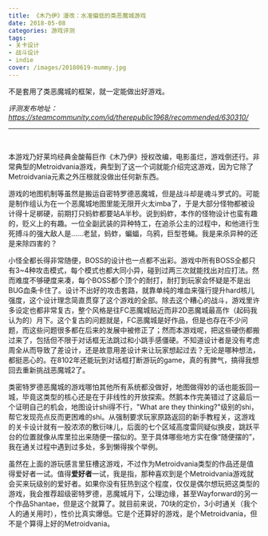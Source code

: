 ```yaml
---
title: 《木乃伊》漫改：水准偏低的类恶魔城游戏
date: 2018-05-08
categories: 游戏评测
tags: 
- 关卡设计
- 战斗设计
- indie
cover: /images/20180619-mummy.jpg
---
```


不是套用了类恶魔城的框架，就一定能做出好游戏。

<!--more-->

*评测发布地址：https://steamcommunity.com/id/therepublic1968/recommended/630310/*

---

</br>

本游戏乃好莱坞经典金酸莓巨作《木乃伊》授权改编，电影虽烂，游戏倒还行。非常典型的Metroidvania游戏，典型到了这一个词就能介绍完这游戏，因为它除了Metroidvania元素之外压根就没做出任何新东西。

游戏的地图机制等虽然是搬运自密特罗德恶魔城，但是战斗却是魂斗罗式的。可能是制作组认为在一个恶魔城地图里能无限开火太imba了，于是大部分怪物都被设计得十足梆硬，前期打只蚂蚱都要站A半秒。说到蚂蚱，本作的怪物设计也蛮有趣的，贬义上的有趣。一位全副武装的异种特工，在追杀公主的过程中，和他进行生死搏斗的强大敌人是……老鼠，蚂蚱，蝙蝠，乌鸦，巨型苍蝇。我是来杀异种的还是来除四害的？

小怪全都长得非常随便，BOSS的设计也一点都不出彩。游戏中所有BOSS全都只有3~4种攻击模式，每个模式也都大同小异，碰到过两三次就能找出对应打法。然而难度不够硬度来凑，每个BOSS都个顶个的耐打，耐打到玩家会怀疑是不是出BUG血条卡住了。设计不出好的攻击套路，就靠单纯的堆血来强行提升hard核儿强度，这个设计理念简直贯穿了这个游戏的全部。除去这个糟心的战斗，游戏里许多设定也都非常复古，整个风格是往FC恶魔城贴近而非2D恶魔城最高作（起码我认为的）月下。这个复古的问题就是，FC恶魔城是好作品，但是也存在不少问题，而这些问题很多都在后来的发展中被修正了；然而本游戏呢，把这些硬伤都搬过来了，包括但不限于对话框无法跳过和小跳手感僵硬。不知道设计者是没有考虑周全从而导致了差设计，还是故意用差设计来让玩家想起过去？无论是哪种想法，都挺恶心的。在8102年还能玩到对话框打断游玩的game，真的有脾气，搞得我想回去重新挑战恶魔城2了。

类密特罗德恶魔城的游戏哪怕其他所有系统都没做好，地图做得妙的话也能扳回一城，毕竟这类型的核心还是在于非线性的开放探索。然鹅本作完美错过了这最后一个证明自己的机会，地图设计shi得不行，"What are they thinking?"级别的shi，帮它发现亮点反而更困难的shi。从强制要求玩家原路返回的新手教程关，这游戏的关卡设计就有一股浓浓的敷衍味儿，后面的七个区域高度雷同疑似换皮，跳跃平台的位置就像从库里拉出来随便一摆似的。至于具体哪些地方实在像“随便摆的”，我在通关过程中遇到过多处，多到懒得挨个举例。

虽然在上面的游玩感言里狂槽这游戏，不过作为Metroidvania类型的作品还是值得爱好者一试。值得**爱好者**一试，我是指，那种喜欢到是个Metroidvania游戏就会买来玩级别的爱好者。如果你没有狂热到这个程度，仅仅是偶尔想玩把这类型的游戏，我会推荐超级密特罗德，恶魔城月下，公理边缘，甚至Wayforward的另一个作品Shantae，但是这个就算了。就目前来说，70块的定价，3小时通关（我个人的通关用时），性价比真实爆低。它是个还算好的游戏，是个Metroidvania，但不是个算得上好的Metroidvania。


